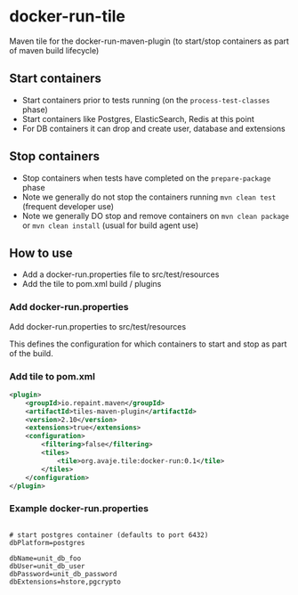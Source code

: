 # docker-run-tile
Maven tile for the docker-run-maven-plugin (to start/stop containers as part of maven build lifecycle)

## Start containers

- Start containers prior to tests running (on the `process-test-classes` phase)
- Start containers like Postgres, ElasticSearch, Redis at this point
- For DB containers it can drop and create user, database and extensions 


## Stop containers

- Stop containers when tests have completed on the `prepare-package` phase
- Note we generally do not stop the containers running `mvn clean test` (frequent developer use)
- Note we generally DO stop and remove containers on `mvn clean package` or `mvn clean install` (usual for build agent use)


## How to use
- Add a docker-run.properties file to src/test/resources
- Add the tile to pom.xml build / plugins


### Add docker-run.properties

Add docker-run.properties to src/test/resources

This defines the configuration for which containers to start and stop as part of the build.

### Add tile to pom.xml

```xml
<plugin>
	<groupId>io.repaint.maven</groupId>
	<artifactId>tiles-maven-plugin</artifactId>
	<version>2.10</version>
	<extensions>true</extensions>
	<configuration>
		<filtering>false</filtering>
		<tiles>
			<tile>org.avaje.tile:docker-run:0.1</tile>
		</tiles>
	</configuration>
</plugin>

```


### Example docker-run.properties

```properties

# start postgres container (defaults to port 6432)
dbPlatform=postgres

dbName=unit_db_foo
dbUser=unit_db_user
dbPassword=unit_db_password
dbExtensions=hstore,pgcrypto

```
